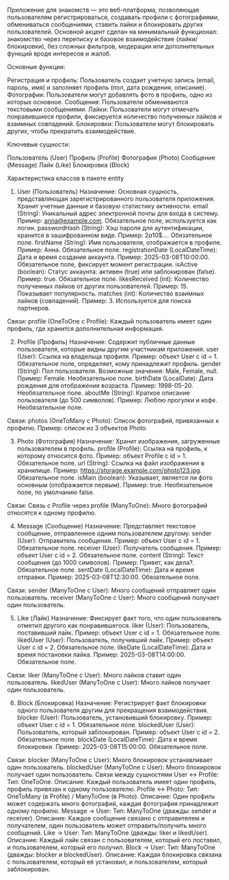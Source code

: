Приложение для знакомств — это веб-платформа, позволяющая пользователям регистрироваться, создавать профили с фотографиями, обмениваться сообщениями, ставить лайки и блокировать других пользователей. Основной акцент сделан на минимальный функционал: знакомство через переписку и базовое взаимодействие (лайки/блокировки), без сложных фильтров, модерации или дополнительных функций вроде интересов и жалоб.

Основные функции:

Регистрация и профиль: Пользователь создает учетную запись (email, пароль, имя) и заполняет профиль (пол, дата рождения, описание).
Фотографии: Пользователи могут добавлять фото в профиль, одно из которых основное.
Сообщения: Пользователи обмениваются текстовыми сообщениями.
Лайки: Пользователи могут отмечать понравившиеся профили, фиксируется количество полученных лайков и взаимных совпадений.
Блокировки: Пользователи могут блокировать других, чтобы прекратить взаимодействие.

Ключевые сущности:

Пользователь (User)
Профиль (Profile)
Фотография (Photo)
Сообщение (Message)
Лайк (Like)
Блокировка (Block)

Характеристика классов в пакете entity

1. User (Пользователь)
Назначение: Основная сущность, представляющая зарегистрированного пользователя приложения. Хранит учетные данные и базовую статистику активности.
email (String): Уникальный адрес электронной почты для входа в систему. Пример: anna@example.com. Обязательное поле, используется как логин.
passwordHash (String): Хэш пароля для аутентификации, хранится в зашифрованном виде. Пример: $2a$10$.... Обязательное поле.
firstName (String): Имя пользователя, отображается в профиле. Пример: Анна. Обязательное поле.
registrationDate (LocalDateTime): Дата и время создания аккаунта. Пример: 2025-03-08T10:00:00. Обязательное поле, фиксирует момент регистрации.
isActive (boolean): Статус аккаунта: активен (true) или заблокирован (false). Пример: true. Обязательное поле.
likesReceived (int): Количество полученных лайков от других пользователей. Пример: 15. Показывает популярность.
matches (int): Количество взаимных лайков (совпадений). Пример: 3. Используется для поиска партнеров.

Связи:
profile (OneToOne с Profile): Каждый пользователь имеет один профиль, где хранится дополнительная информация.

2. Profile (Профиль)
Назначение: Содержит публичные данные пользователя, которые видны другим участникам приложения.
user (User): Ссылка на владельца профиля. Пример: объект User с id = 1. Обязательное поле, определяет, кому принадлежит профиль.
gender (String): Пол пользователя. Возможные значения: Male, Female, null. Пример: Female. Необязательное поле.
birthDate (LocalDate): Дата рождения для отображения возраста. Пример: 1998-05-20. Необязательное поле.
aboutMe (String): Краткое описание пользователя (до 500 символов). Пример: Люблю прогулки и кофе. Необязательное поле.

Связи:
photos (OneToMany с Photo): Список фотографий, привязанных к профилю. Пример: список из 3 объектов Photo.

3. Photo (Фотография)
Назначение: Хранит изображения, загруженные пользователем в профиль.
profile (Profile): Ссылка на профиль, к которому относится фото. Пример: объект Profile с id = 1. Обязательное поле.
url (String): Ссылка на файл изображения в хранилище. Пример: https://storage.example.com/photo123.jpg. Обязательное поле.
isMain (boolean): Указывает, является ли фото основным (отображается первым). Пример: true. Необязательное поле, по умолчанию false.

Связи:
Связь с Profile через profile (ManyToOne): Много фотографий относятся к одному профилю.

4. Message (Сообщение)
Назначение: Представляет текстовое сообщение, отправленное одним пользователем другому.
sender (User): Отправитель сообщения. Пример: объект User с id = 1. Обязательное поле.
receiver (User): Получатель сообщения. Пример: объект User с id = 2. Обязательное поле.
content (String): Текст сообщения (до 1000 символов). Пример: Привет, как дела?. Обязательное поле.
sentDate (LocalDateTime): Дата и время отправки. Пример: 2025-03-08T12:30:00. Обязательное поле.

Связи:
sender (ManyToOne с User): Много сообщений отправляет один пользователь.
receiver (ManyToOne с User): Много сообщений получает один пользователь.

5. Like (Лайк)
Назначение: Фиксирует факт того, что один пользователь отметил другого как понравившегося.
liker (User): Пользователь, поставивший лайк. Пример: объект User с id = 1. Обязательное поле.
likedUser (User): Пользователь, получивший лайк. Пример: объект User с id = 2. Обязательное поле.
likeDate (LocalDateTime): Дата и время постановки лайка. Пример: 2025-03-08T14:00:00. Обязательное поле.

Связи:
liker (ManyToOne с User): Много лайков ставит один пользователь.
likedUser (ManyToOne с User): Много лайков получает один пользователь.

6. Block (Блокировка)
Назначение: Регистрирует факт блокировки одного пользователя другим для прекращения взаимодействия.
blocker (User): Пользователь, установивший блокировку. Пример: объект User с id = 1. Обязательное поле.
blockedUser (User): Пользователь, который заблокирован. Пример: объект User с id = 2. Обязательное поле.
blockDate (LocalDateTime): Дата и время блокировки. Пример: 2025-03-08T15:00:00. Обязательное поле.

Связи:
blocker (ManyToOne с User): Много блокировок устанавливает один пользователь.
blockedUser (ManyToOne с User): Много блокировок получает один пользователь.
Связи между сущностями
User ↔ Profile:
Тип: OneToOne.
Описание: Каждый пользователь имеет один профиль, профиль привязан к одному пользователю.
Profile ↔ Photo:
Тип: OneToMany (в Profile) / ManyToOne (в Photo).
Описание: Один профиль может содержать много фотографий, каждая фотография принадлежит одному профилю.
Message → User:
Тип: ManyToOne (дважды: sender и receiver).
Описание: Каждое сообщение связано с отправителем и получателем, один пользователь может отправить/получить много сообщений.
Like → User:
Тип: ManyToOne (дважды: liker и likedUser).
Описание: Каждый лайк связан с пользователем, который его поставил, и пользователем, который его получил.
Block → User:
Тип: ManyToOne (дважды: blocker и blockedUser).
Описание: Каждая блокировка связана с пользователем, который её установил, и пользователем, который заблокирован.
